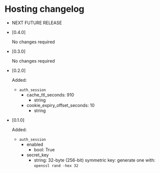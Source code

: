 # Hosting changelog

- NEXT FUTURE RELEASE

- [0.4.0]

  No changes required

- [0.3.0]

  No changes required

- [0.2.0]

  Added:

  - `auth_session`
    - cache_ttl_seconds: 910
      - string
    - cookie_expiry_offset_seconds: 10
      - string

- [0.1.0]

  Added:

  - `auth_session`
    - enabled
      - bool: True
    - secret_key
      - string: 32-byte (256-bit) symmetric key: generate one with: `openssl rand -hex 32`
